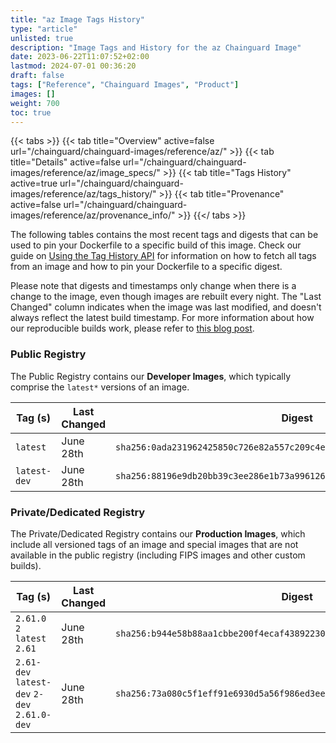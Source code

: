 ```yaml
---
title: "az Image Tags History"
type: "article"
unlisted: true
description: "Image Tags and History for the az Chainguard Image"
date: 2023-06-22T11:07:52+02:00
lastmod: 2024-07-01 00:36:20
draft: false
tags: ["Reference", "Chainguard Images", "Product"]
images: []
weight: 700
toc: true
---
```


{{< tabs >}}
{{< tab title="Overview" active=false url="/chainguard/chainguard-images/reference/az/" >}}
{{< tab title="Details" active=false url="/chainguard/chainguard-images/reference/az/image_specs/" >}}
{{< tab title="Tags History" active=true url="/chainguard/chainguard-images/reference/az/tags_history/" >}}
{{< tab title="Provenance" active=false url="/chainguard/chainguard-images/reference/az/provenance_info/" >}}
{{</ tabs >}}

The following tables contains the most recent tags and digests that can be used to pin your Dockerfile to a specific build of this image. Check our guide on [Using the Tag History API](/chainguard/chainguard-images/using-the-tag-history-api/) for information on how to fetch all tags from an image and how to pin your Dockerfile to a specific digest.

Please note that digests and timestamps only change when there is a change to the image, even though images are rebuilt every night. The "Last Changed" column indicates when the image was last modified, and doesn't always reflect the latest build timestamp. For more information about how our reproducible builds work, please refer to [this blog post](https://www.chainguard.dev/unchained/reproducing-chainguards-reproducible-image-builds).

### Public Registry
The Public Registry contains our **Developer Images**, which typically comprise the `latest*` versions of an image.

| Tag (s)       | Last Changed | Digest                                                                    |
|---------------|--------------|---------------------------------------------------------------------------|
|  `latest`     | June 28th    | `sha256:0ada231962425850c726e82a557c209c4e55b7717335d9ad3772c2727130c4ee` |
|  `latest-dev` | June 28th    | `sha256:88196e9db20bb39c3ee286e1b73a996126b07fece1aa3aa0e96b67c0615c878c` |


### Private/Dedicated Registry
The Private/Dedicated Registry contains our **Production Images**, which include all versioned tags of an image and special images that are not available in the public registry (including FIPS images and other custom builds).

| Tag (s)                                       | Last Changed | Digest                                                                    |
|-----------------------------------------------|--------------|---------------------------------------------------------------------------|
|  `2.61.0` `2` `latest` `2.61`                 | June 28th    | `sha256:b944e58b88aa1cbbe200f4ecaf438922300476581b912d667104f32818fa2919` |
|  `2.61-dev` `latest-dev` `2-dev` `2.61.0-dev` | June 28th    | `sha256:73a080c5f1eff91e6930d5a56f986ed3ee84a4f869b5c83e20413e923c34d660` |

